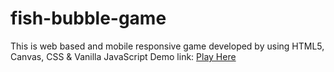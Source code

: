 # fish-bubble-game
This is web based and mobile responsive game developed by using HTML5, Canvas, CSS &amp; Vanilla JavaScript
Demo link: [Play Here](https://charotaritsolutions.com/projects-demo/fish-bubble-game/)
